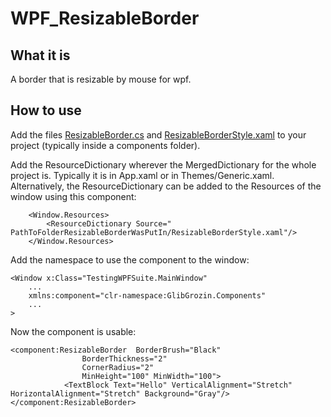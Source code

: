 # WPF_ResizableBorder

## What it is
A border that is resizable by mouse for wpf. 

## How to use
Add the files [ResizableBorder.cs](https://github.com/GlebLava/WPF_ResizableBorder/blob/main/ResizableBorder/ResizableBorder.cs) and [ResizableBorderStyle.xaml](https://github.com/GlebLava/WPF_ResizableBorder/blob/main/ResizableBorder/ResizableBorderStyle.xaml) to your project (typically inside a components folder).

Add the ResourceDictionary wherever the MergedDictionary for the whole project is. Typically it is in App.xaml or in Themes/Generic.xaml. Alternatively, the ResourceDictionary can be added to the Resources of the window using this component:
```
    <Window.Resources>
	    <ResourceDictionary Source=" PathToFolderResizableBorderWasPutIn/ResizableBorderStyle.xaml"/>
    </Window.Resources>
```
Add the namespace to use the component to the window:
```
<Window x:Class="TestingWPFSuite.MainWindow"
	...
	xmlns:component="clr-namespace:GlibGrozin.Components"
	...
>
```
Now the component is usable:
```
<component:ResizableBorder 	BorderBrush="Black"
				BorderThickness="2"
				CornerRadius="2"
				MinHeight="100" MinWidth="100">
            <TextBlock Text="Hello" VerticalAlignment="Stretch" HorizontalAlignment="Stretch" Background="Gray"/>
</component:ResizableBorder>
